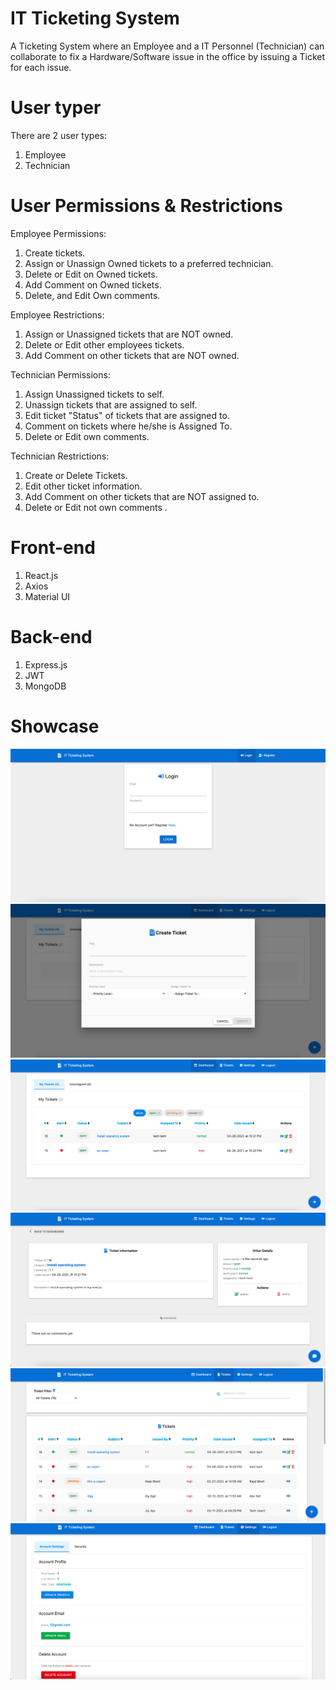 # IT Ticketing System
A Ticketing System where an Employee and a IT Personnel (Technician) can collaborate to fix a Hardware/Software issue in the office by issuing a Ticket for each issue.

# User typer
There are 2 user types:

1. Employee
2. Technician

# User Permissions & Restrictions
Employee Permissions:

1. Create tickets.
2. Assign or Unassign Owned tickets to a preferred technician.
3. Delete or Edit on Owned tickets.
4. Add Comment on Owned tickets.
5. Delete, and Edit Own comments.

Employee Restrictions:

1. Assign or Unassigned tickets that are NOT owned.
2. Delete or Edit other employees tickets.
3. Add Comment on other tickets that are NOT owned.

Technician Permissions:

1. Assign Unassigned tickets to self.
2. Unassign tickets that are assigned to self.
3. Edit ticket "Status" of tickets that are assigned to.
4. Comment on tickets where he/she is Assigned To.
5. Delete or Edit own comments.

Technician Restrictions:

1. Create or Delete Tickets.
2. Edit other ticket information.
3. Add Comment on other tickets that are NOT assigned to.
4. Delete or Edit not own comments .

# Front-end
1. React.js
2. Axios
3. Material UI

# Back-end
1. Express.js
2. JWT
3. MongoDB

# Showcase 

![Alt text](/images/1.png?raw=true "Title")
![Alt text](/images/2.png?raw=true "Title")
![Alt text](/images/3.png?raw=true "Title")
![Alt text](/images/4.png?raw=true "Title")
![Alt text](/images/5.png?raw=true "Title")
![Alt text](/images/6.png?raw=true "Title")